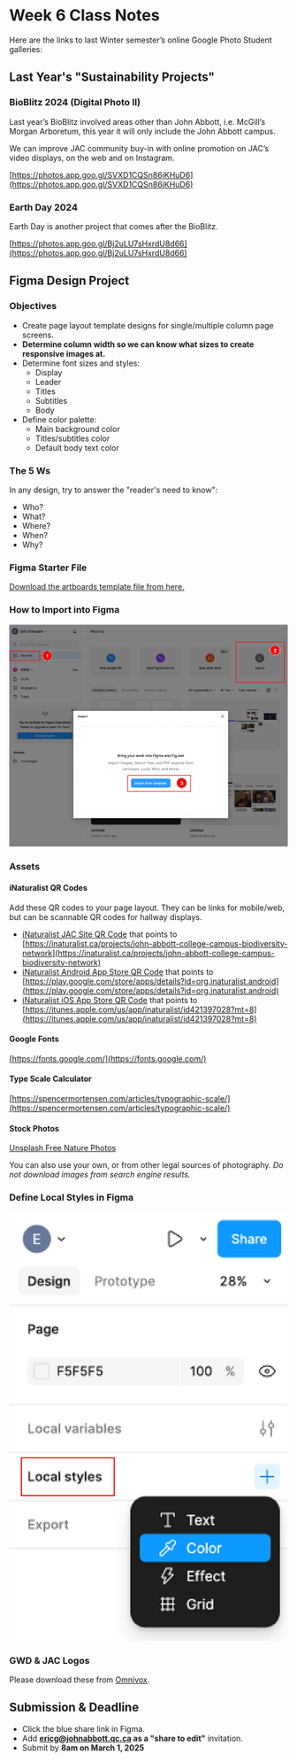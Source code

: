# Week 6 Class Notes

Here are the links to last Winter semester’s online Google Photo Student galleries:

 
## Last Year's "Sustainability Projects"

### BioBlitz 2024 (Digital Photo II)

Last year’s BioBlitz involved areas other than John Abbott, i.e. McGill’s Morgan Arboretum, this year it will only include the John Abbott campus.

We can improve JAC community buy-in with online promotion on JAC’s video displays, on the web and on Instagram.

[https://photos.app.goo.gl/SVXD1CQSn86jKHuD6](https://photos.app.goo.gl/SVXD1CQSn86jKHuD6)



### Earth Day 2024

Earth Day is another project that comes after the BioBlitz.

[https://photos.app.goo.gl/Bj2uLU7sHxrdU8d66](https://photos.app.goo.gl/Bj2uLU7sHxrdU8d66)



## Figma Design Project

### Objectives

- Create page layout template designs for single/multiple column page screens.
- **Determine column width so we can know what sizes to create responsive images at.**
- Determine font sizes and styles:
  - Display
  - Leader
  - Titles
  - Subtitles
  - Body
- Define color palette:
  - Main background color
  - Titles/subtitles color
  - Default body text color

### The 5 Ws

In any design, try to answer the "reader's need to know":

- Who?
- What?
- Where?
- When?
- Why?

### Figma Starter File

[Download the artboards template file from here.](./week-6/Sustainability%20Posters%20Prototype.fig)

### How to Import into Figma

![Import to Figma](./week-6/import-to-figma.png)



### Assets

#### iNaturalist QR Codes

Add these QR codes to your page layout. They can be links for mobile/web, but can be scannable QR codes for hallway displays.

- [iNaturalist JAC Site QR Code](./week-6/jac-qrcode.png) that points to [https://inaturalist.ca/projects/john-abbott-college-campus-biodiversity-network](https://inaturalist.ca/projects/john-abbott-college-campus-biodiversity-network)
- [iNaturalist Android App Store QR Code](./week-6/inaturalist-android-qrcode.png) that points to [https://play.google.com/store/apps/details?id=org.inaturalist.android](https://play.google.com/store/apps/details?id=org.inaturalist.android)
- [iNaturalist iOS App Store QR Code](./week-6/appstore-qrcode.png) that points to [https://itunes.apple.com/us/app/inaturalist/id421397028?mt=8](https://itunes.apple.com/us/app/inaturalist/id421397028?mt=8)

#### Google Fonts

[https://fonts.google.com/](https://fonts.google.com/)

#### Type Scale Calculator

[https://spencermortensen.com/articles/typographic-scale/](https://spencermortensen.com/articles/typographic-scale/)


#### Stock Photos

[Unsplash Free Nature Photos](https://unsplash.com/s/photos/nature?license=free)

You can also use your own, or from other legal sources of photography. *Do not download images from search engine results.*


### Define Local Styles in Figma

![Figma Color Style](./week-6/figma-local-color-style.png)


### GWD & JAC Logos

Please download these from [Omnivox](https://johnabbott-lea.omnivox.ca).


## Submission & Deadline

- Click the blue share link in Figma.
- Add **ericg@johnabbott.qc.ca as a "share to edit"** invitation.
- Submit by **8am on March 1, 2025**






